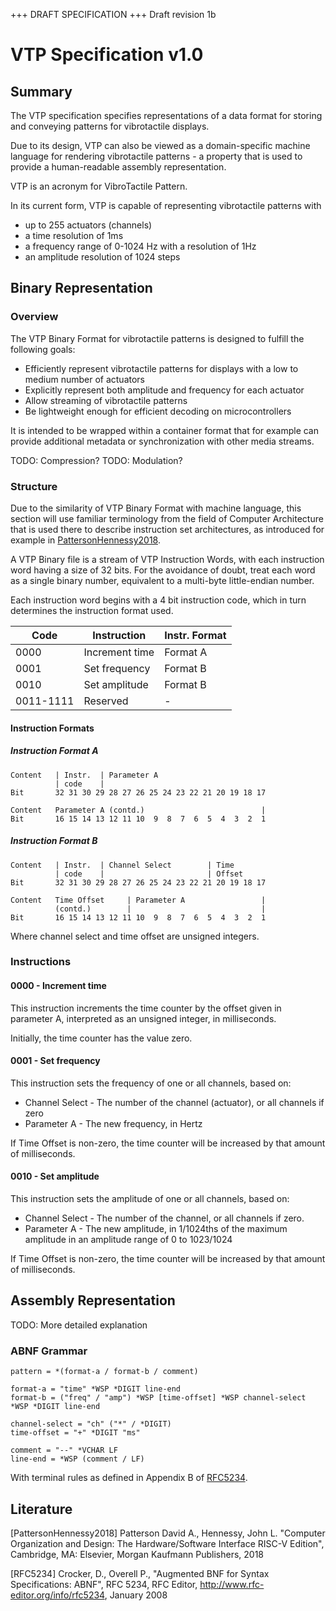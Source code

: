 +++ DRAFT SPECIFICATION +++
Draft revision 1b

# VTP Specification v1.0

## Summary
The VTP specification specifies representations of a data format for storing
and conveying patterns for vibrotactile displays.

Due to its design, VTP can also be viewed as a domain-specific machine language
for rendering vibrotactile patterns - a property that is used to provide a
human-readable assembly representation.

VTP is an acronym for VibroTactile Pattern.


In its current form, VTP is capable of representing vibrotactile patterns with

- up to 255 actuators (channels)
- a time resolution of 1ms
- a frequency range of 0-1024 Hz with a resolution of 1Hz
- an amplitude resolution of 1024 steps


## Binary Representation
### Overview
The VTP Binary Format for vibrotactile patterns is designed to fulfill
the following goals:

- Efficiently represent vibrotactile patterns for displays with
  a low to medium number of actuators
- Explicitly represent both amplitude and frequency for each actuator
- Allow streaming of vibrotactile patterns
- Be lightweight enough for efficient decoding on microcontrollers

It is intended to be wrapped within a container format that for example can
provide additional metadata or synchronization with other media streams.

TODO: Compression?
TODO: Modulation?

### Structure
Due to the similarity of VTP Binary Format with machine language, this section
will use familiar terminology from the field of Computer Architecture that is
used there to describe instruction set architectures, as introduced for example
in [PattersonHennessy2018](#PattersonHennessy2018).

A VTP Binary file is a stream of VTP Instruction Words, with each instruction
word having a size of 32 bits. For the avoidance of doubt, treat each word as
a single binary number, equivalent to a multi-byte little-endian number.

Each instruction word begins with a 4 bit instruction code, which in turn
determines the instruction format used.

Code      | Instruction    | Instr. Format
----------|----------------|---------------
     0000 | Increment time | Format A
     0001 | Set frequency  | Format B
     0010 | Set amplitude  | Format B
0011-1111 | Reserved       | -

#### Instruction Formats
##### Instruction Format A
```
Content   | Instr.  | Parameter A
          | code    |
Bit       32 31 30 29 28 27 26 25 24 23 22 21 20 19 18 17

Content   Parameter A (contd.)                          |
Bit       16 15 14 13 12 11 10  9  8  7  6  5  4  3  2  1
```

##### Instruction Format B
```
Content   | Instr.  | Channel Select        | Time
          | code    |                       | Offset
Bit       32 31 30 29 28 27 26 25 24 23 22 21 20 19 18 17

Content   Time Offset     | Parameter A                 |
          (contd.)        |                             |
Bit       16 15 14 13 12 11 10  9  8  7  6  5  4  3  2  1
```

Where channel select and time offset are unsigned integers.

### Instructions
#### 0000 - Increment time
This instruction increments the time counter by the offset given in parameter A,
interpreted as an unsigned integer, in milliseconds.

Initially, the time counter has the value zero.

#### 0001 - Set frequency
This instruction sets the frequency of one or all channels, based on:

- Channel Select - The number of the channel (actuator), or all channels if zero
- Parameter A    - The new frequency, in Hertz

If Time Offset is non-zero, the time counter will be increased by that amount of
milliseconds.

#### 0010 - Set amplitude
This instruction sets the amplitude of one or all channels, based on:

- Channel Select - The number of the channel, or all channels if zero.
- Parameter A    - The new amplitude, in 1/1024ths of the maximum amplitude
                   in an amplitude range of 0 to 1023/1024

If Time Offset is non-zero, the time counter will be increased by that amount of
milliseconds.


## Assembly Representation
TODO: More detailed explanation

### ABNF Grammar
```abnf
pattern = *(format-a / format-b / comment)

format-a = "time" *WSP *DIGIT line-end
format-b = ("freq" / "amp") *WSP [time-offset] *WSP channel-select *WSP *DIGIT line-end

channel-select = "ch" ("*" / *DIGIT)
time-offset = "+" *DIGIT "ms"

comment = "--" *VCHAR LF
line-end = *WSP (comment / LF)
```

With terminal rules as defined in Appendix B of [RFC5234](#RFC5234).


## Literature
<a name="PattersonHennessy2018"></a>[PattersonHennessy2018] Patterson David A., Hennessy, John L. "Computer Organization and Design: The Hardware/Software Interface RISC-V Edition", Cambridge, MA: Elsevier, Morgan Kaufmann Publishers, 2018

<a name="RFC5234"></a>[RFC5234] Crocker, D., Overell P., "Augmented BNF for Syntax Specifications: ABNF", RFC 5234, RFC Editor, http://www.rfc-editor.org/info/rfc5234, January 2008